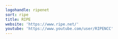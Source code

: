 ```yaml
---
logohandle: ripenet
sort: ripe
title: RIPE
website: 'https://www.ripe.net/'
youtube: 'https://www.youtube.com/user/RIPENCC'
---
```

